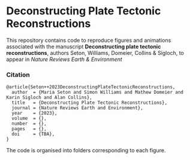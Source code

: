 # Deconstructing Plate Tectonic Reconstructions

This repository contains code to reproduce figures and animations associated with the manuscript **Deconstructing plate tectonic reconstructions**, authors Seton, Williams, Domeier, Collins & Sigloch, to appear in *Nature Reviews Earth & Environment*

### Citation
```
@article{Seton++2023DeconstructingPlateTectonicReconstructions,
  author  = {Maria Seton and Simon Williams and Mathew Domeier and Karin Sigloch and Alan Collins},
  title   = {Deconstructing Plate Tectonic Reconstructions},
  journal = {Nature Reviews Earth and Environment},
  year    = {2023},
  volume  = {},
  number  = {},
  pages   = {},
  doi     = {TBA},
}
```



The code is organised into folders corresponding to each figure. 
